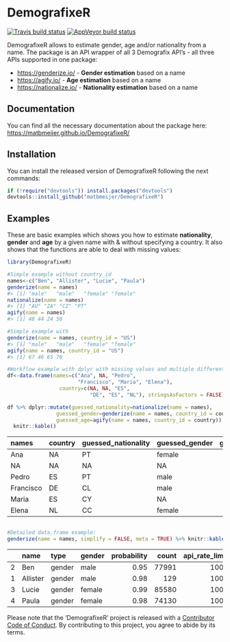 
<!-- README.md is generated from README.Rmd. Please edit that file -->

# DemografixeR

<!-- badges: start -->

[![Travis build
status](https://travis-ci.org/matbmeijer/DemografixeR.svg?branch=master)](https://travis-ci.org/matbmeijer/DemografixeR)
[![AppVeyor build
status](https://ci.appveyor.com/api/projects/status/github/matbmeijer/DemografixeR?branch=master&svg=true)](https://ci.appveyor.com/project/matbmeijer/DemografixeR)
<!-- badges: end -->

DemografixeR allows to estimate gender, age and/or nationality from a
name. The package is an API wrapper of all 3 Demografix API’s - all
three APIs supported in one package:

  - <https://genderize.io/> - **Gender estimation** based on a name
  - <https://agify.io/> - **Age estimation** based on a name
  - <https://nationalize.io/> - **Nationality estimation** based on a
    name

## Documentation

You can find all the necessary documentation about the package here:
<https://matbmeijer.github.io/DemografixeR/>

## Installation

You can install the released version of DemografixeR following the next
commands:

``` r
if (!require("devtools")) install.packages("devtools")
devtools::install_github("matbmeijer/DemografixeR")
```

## Examples

These are basic examples which shows you how to estimate
**nationality**, **gender** and **age** by a given name with & without
specifying a country. It also shows that the functions are able to deal
with missing values:

``` r
library(DemografixeR)

#Simple example without country_id
names<-c("Ben", "Allister", "Lucie", "Paula")
genderize(name = names)
#> [1] "male"   "male"   "female" "female"
nationalize(name = names)
#> [1] "AU" "ZA" "CZ" "PT"
agify(name = names)
#> [1] 48 44 24 50

#Simple example with
genderize(name = names, country_id = "US")
#> [1] "male"   "male"   "female" "female"
agify(name = names, country_id = "US")
#> [1] 67 46 65 70

#Workflow example with dplyr with missing values and multiple different countries
df<-data.frame(names=c("Ana", NA, "Pedro",
                       "Francisco", "Maria", "Elena"),
                 country=c(NA, NA, "ES",
                           "DE", "ES", "NL"), stringsAsFactors = FALSE)

df %>% dplyr::mutate(guessed_nationality=nationalize(name = names),
                guessed_gender=genderize(name = names, country_id = country),
                guessed_age=agify(name = names, country_id = country)) %>% 
  knitr::kable()
```

| names     | country | guessed\_nationality | guessed\_gender | guessed\_age |
| :-------- | :------ | :------------------- | :-------------- | -----------: |
| Ana       | NA      | PT                   | female          |           58 |
| NA        | NA      | NA                   | NA              |           NA |
| Pedro     | ES      | PT                   | male            |           69 |
| Francisco | DE      | CL                   | male            |           58 |
| Maria     | ES      | CY                   | NA              |           59 |
| Elena     | NL      | CC                   | female          |           69 |

``` r

#Detailed data.frame example:
genderize(name = names, simplify = FALSE, meta = TRUE) %>% knitr::kable()
```

|   | name     | type   | gender | probability | count | api\_rate\_limit | api\_rate\_remaining | api\_rate\_reset | api\_request\_timestamp |
| - | :------- | :----- | :----- | ----------: | ----: | ---------------: | -------------------: | ---------------: | :---------------------- |
| 2 | Ben      | gender | male   |        0.95 | 77991 |             1000 |                  941 |            39223 | 2020-04-14 13:06:17     |
| 1 | Allister | gender | male   |        0.98 |   129 |             1000 |                  941 |            39223 | 2020-04-14 13:06:17     |
| 3 | Lucie    | gender | female |        0.99 | 85580 |             1000 |                  941 |            39223 | 2020-04-14 13:06:17     |
| 4 | Paula    | gender | female |        0.98 | 74130 |             1000 |                  941 |            39223 | 2020-04-14 13:06:17     |

Please note that the ‘DemografixeR’ project is released with a
[Contributor Code of Conduct](CODE_OF_CONDUCT.md). By contributing to
this project, you agree to abide by its terms.
